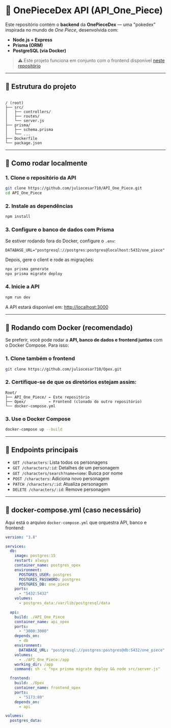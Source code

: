 
# 🏴 OnePieceDex API (API_One_Piece)

Este repositório contém o **backend** da **OnePieceDex** — uma "pokedex" inspirada no mundo de *One Piece*, desenvolvida com:

- **Node.js + Express**
- **Prisma (ORM)**
- **PostgreSQL (via Docker)**

> ⚠️ Este projeto funciona em conjunto com o frontend disponível [neste repositório](https://github.com/juliocesar710/Opex)

---

## 📁 Estrutura do projeto

```

/ (root)
├── src/
│   ├── controllers/
│   ├── routes/
│   └── server.js
├── prisma/
│   ├── schema.prisma
│   └── ...
├── Dockerfile
└── package.json

````

---

## 🚀 Como rodar localmente

### 1. Clone o repositório da API

```bash
git clone https://github.com/juliocesar710/API_One_Piece.git
cd API_One_Piece
````

### 2. Instale as dependências

```bash
npm install
```

### 3. Configure o banco de dados com Prisma

Se estiver rodando fora do Docker, configure o `.env`:

```
DATABASE_URL="postgresql://postgres:postgres@localhost:5432/one_piece"
```

Depois, gere o client e rode as migrações:

```bash
npx prisma generate
npx prisma migrate deploy
```

### 4. Inicie a API

```bash
npm run dev
```

A API estará disponível em: [http://localhost:3000](http://localhost:3000)

---

## 🐳 Rodando com Docker (recomendado)

Se preferir, você pode rodar a **API, banco de dados e frontend juntos** com o Docker Compose. Para isso:

### 1. Clone também o frontend

```bash
git clone https://github.com/juliocesar710/Opex.git
```

### 2. Certifique-se de que os diretórios estejam assim:

```
Root/
├── API_One_Piece/ ← Este repositório
├── Opex/          ← Frontend (clonado do outro repositório)
└── docker-compose.yml
```

### 3. Use o Docker Compose

```bash
docker-compose up --build
```

---

## 📌 Endpoints principais

* `GET /characters`: Lista todos os personagens
* `GET /characters/:id`: Detalhes de um personagem
* `GET /characters/search?name=nome`: Busca por nome
* `POST /characters`: Adiciona novo personagem
* `PATCH /characters/:id`: Atualiza personagem
* `DELETE /characters/:id`: Remove personagem

---

## 🔧 docker-compose.yml (caso necessário)

Aqui está o arquivo `docker-compose.yml` que orquestra API, banco e frontend:

```yaml
version: "3.8"

services:
  db:
    image: postgres:15
    restart: always
    container_name: postgres_opex
    environment:
      POSTGRES_USER: postgres
      POSTGRES_PASSWORD: postgres
      POSTGRES_DB: one_piece
    ports:
      - "5432:5432"
    volumes:
      - postgres_data:/var/lib/postgresql/data

  api:
    build: ./API_One_Piece
    container_name: api_opex
    ports:
      - "3000:3000"
    depends_on:
      - db
    environment:
      DATABASE_URL: "postgresql://postgres:postgres@db:5432/one_piece"
    volumes:
      - ./API_One_Piece:/app
    working_dir: /app
    command: sh -c "npx prisma migrate deploy && node src/server.js"

  frontend:
    build: ./Opex
    container_name: frontend_opex
    ports:
      - "5173:80"
    depends_on:
      - api

volumes:
  postgres_data:
```
